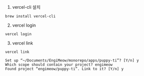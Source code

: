 1. vercel-cli 설치

```
brew install vercel-cli
```

2. vercel login

```
vercel login
```

3. vercel link

```
vercel link

Set up “~/Documents/EngiMeow/monorepo/apps/puppy-ti”? [Y/n] y
Which scope should contain your project? engimeow
Found project “engimeow/puppy-ti”. Link to it? [Y/n] y
```

